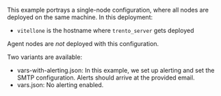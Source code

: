 This example portrays a single-node configuration, where all nodes are deployed on the same machine. In this deployment:
 - `vitellone` is the hostname where `trento_server` gets deployed

Agent nodes are *not* deployed with this configuration.

Two variants are available:
 - vars-with-alerting.json: In this example, we set up alerting and set the SMTP configuration. Alerts should arrive at the
   provided email.
 - vars.json: No alerting enabled.